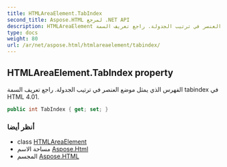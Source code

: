 ```yaml
---
title: HTMLAreaElement.TabIndex
second_title: Aspose.HTML لمرجع .NET API
description: HTMLAreaElement ملكية. الفهرس الذي يمثل موضع العنصر في ترتيب الجدولة. راجع تعريف السمة tabindex في HTML 4.01.
type: docs
weight: 80
url: /ar/net/aspose.html/htmlareaelement/tabindex/
---
```

## HTMLAreaElement.TabIndex property

الفهرس الذي يمثل موضع العنصر في ترتيب الجدولة. راجع تعريف السمة tabindex في HTML 4.01.

```csharp
public int TabIndex { get; set; }
```

### أنظر أيضا

* class [HTMLAreaElement](../)
* مساحة الاسم [Aspose.Html](../../htmlareaelement/)
* المجسم [Aspose.HTML](../../../)


